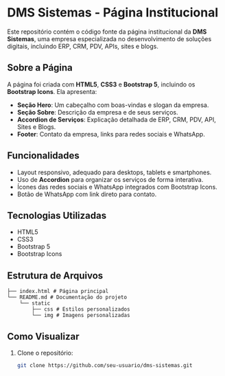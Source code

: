 # DMS Sistemas - Página Institucional

Este repositório contém o código fonte da página institucional da **DMS Sistemas**, uma empresa especializada no desenvolvimento de soluções digitais, incluindo ERP, CRM, PDV, APIs, sites e blogs.

## Sobre a Página

A página foi criada com **HTML5**, **CSS3** e **Bootstrap 5**, incluindo os **Bootstrap Icons**. Ela apresenta:

- **Seção Hero**: Um cabeçalho com boas-vindas e slogan da empresa.
- **Seção Sobre**: Descrição da empresa e de seus serviços.
- **Accordion de Serviços**: Explicação detalhada de ERP, CRM, PDV, API, Sites e Blogs.
- **Footer**: Contato da empresa, links para redes sociais e WhatsApp.

## Funcionalidades

- Layout responsivo, adequado para desktops, tablets e smartphones.
- Uso de **Accordion** para organizar os serviços de forma interativa.
- Ícones das redes sociais e WhatsApp integrados com Bootstrap Icons.
- Botão de WhatsApp com link direto para contato.

## Tecnologias Utilizadas

- HTML5
- CSS3
- Bootstrap 5
- Bootstrap Icons

## Estrutura de Arquivos
```
├── index.html # Página principal
└── README.md # Documentação do projeto
    └── static
        ├── css # Estilos personalizados
        └── img # Imagens personalizadas
```
## Como Visualizar

1. Clone o repositório:
   ```bash
   git clone https://github.com/seu-usuario/dms-sistemas.git
```